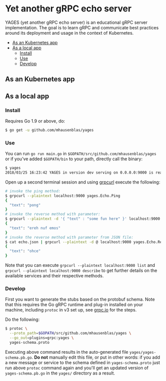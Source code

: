 # Yet another gRPC echo server

YAGES (yet another gRPC echo server) is an educational gRPC server implementation. The goal is to learn gRPC and communicate best practices around its deployment and usage in the context of Kubernetes.

- [As an Kubernetes app](#as-an-kubernetes-app)
- [As a local app](#as-a-local-app)
  - [Install](#install)
  - [Use](#use)
  - [Develop](#develop)

## As an Kubernetes app


## As a local app

### Install

Requires Go 1.9 or above, do:

```bash
$ go get -u github.com/mhausenblas/yages
```


### Use

You can run `go run main.go` in `$GOPATH/src/github.com/mhausenblas/yages` or if you've added `$GOPATH/bin` to your path, directly call the binary:

```bash
$ yages
2018/03/25 16:23:42 YAGES in version dev serving on 0.0.0.0:9000 is ready for gRPC clients …
```

Open up a second terminal session and using [grpcurl](https://github.com/fullstorydev/grpcurl) execute the following:

```bash
# invoke the ping method:
$ grpcurl --plaintext localhost:9000 yages.Echo.Ping
{
  "text": "pong"
}
# invoke the reverse method with parameter:
$ grpcurl --plaintext -d '{ "text" : "some fun here" }' localhost:9000 yages.Echo.Reverse
{
  "text": "ereh nuf emos"
}
# invoke the reverse method with parameter from JSON file:
$ cat echo.json | grpcurl --plaintext -d @ localhost:9000 yages.Echo.Reverse
{
  "text": "ohce"
}
```

Note that you can execute `grpcurl --plaintext localhost:9000 list` and `grpcurl --plaintext localhost:9000 describe` to get further details on the available services and their respective methods.

### Develop

First you want to generate the stubs based on the protobuf schema. Note that this requires the Go gRPC runtime and plug-in installed on your machine, including `protoc` in v3 set up, see [grpc.io](https://grpc.io/blog/installation) for the steps.

Do the following:

```bash
$ protoc \
  --proto_path=$GOPATH/src/github.com/mhausenblas/yages \
  --go_out=plugins=grpc:yages \
  yages-schema.proto
```

Executing above command results in the auto-generated file `yages/yages-schema.pb.go`. **Do not** manually edit this file, or put in other words: if you add a new message or service to the schema defined in `yages-schema.proto` just run above `protoc` command again and you'll get an updated version of `yages-schema.pb.go` in the `yages/` directory as a result.